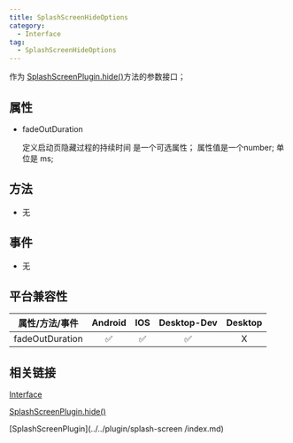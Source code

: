 ```yaml
---
title: SplashScreenHideOptions
category:
  - Interface
tag:
  - SplashScreenHideOptions
---
```


作为 [SplashScreenPlugin.hide()](../../plugin/splash-screen/hide.md)方法的参数接口；


## 属性

  - fadeOutDuration

    定义启动页隐藏过程的持续时间
    是一个可选属性；
    属性值是一个number;
    单位是 ms;

## 方法

  - 无

## 事件

  - 无

## 平台兼容性

| 属性/方法/事件        | Android | IOS | Desktop-Dev | Desktop |
|:-------------------:|:-------:|:---:|:-----------:|:-------:|
| fadeOutDuration     | ✅      | ✅  | ✅           | X       |

## 相关链接

[Interface](../index.md)

[SplashScreenPlugin.hide()](../../plugin/splash-screen/hide.md)

[SplashScreenPlugin](../../plugin/splash-screen
/index.md)





